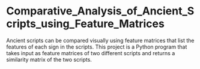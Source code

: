 # Comparative_Analysis_of_Ancient_Scripts_using_Feature_Matrices

Ancient scripts can be compared visually using feature matrices that list the features of each sign in the scripts. This project is a Python program that takes input as feature matrices of two different scripts and returns a similarity matrix of the two scripts.
